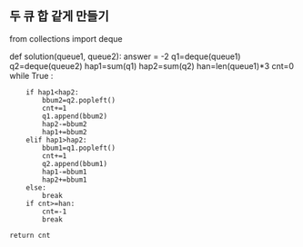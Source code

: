 ## 두 큐 합 같게 만들기

from collections import deque

def solution(queue1, queue2):
    answer = -2
    q1=deque(queue1)
    q2=deque(queue2)
    hap1=sum(q1)
    hap2=sum(q2)
    han=len(queue1)*3
    cnt=0
    while True :
        
        if hap1<hap2:
            bbum2=q2.popleft()
            cnt+=1
            q1.append(bbum2)
            hap2-=bbum2
            hap1+=bbum2
        elif hap1>hap2:
            bbum1=q1.popleft()
            cnt+=1
            q2.append(bbum1)
            hap1-=bbum1
            hap2+=bbum1
        else:
            break
        if cnt>=han:
            cnt=-1
            break
        
    return cnt